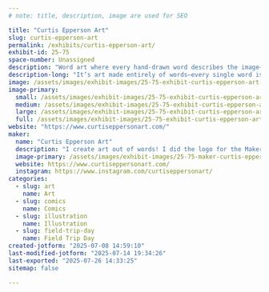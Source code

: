 ```yaml
---
# note: title, description, image are used for SEO

title: "Curtis Epperson Art"
slug: curtis-epperson-art
permalink: /exhibits/curtis-epperson-art/
exhibit-id: 25-75
space-number: Unassigned
description: "Word art where every hand-drawn word describes the image—no repeats, just letters turned into art!"
description-long: "It’s art made entirely of words—every single word is carefully chosen to describe the subject of the piece. Each letter is hand-drawn, one at a time, with no word ever repeated. The result is a visually stunning and deeply meaningful design where form and language work together to tell a story. Every detail is crafted with intention, blending illustration and typography into a unique piece that’s as thoughtful as it is beautiful."
image: /assets/images/exhibit-images/25-75-exhibit-curtis-epperson-art-img-5542-large.jpeg
image-primary: 
  small: /assets/images/exhibit-images/25-75-exhibit-curtis-epperson-art-img-5542-small.jpeg
  medium: /assets/images/exhibit-images/25-75-exhibit-curtis-epperson-art-img-5542-medium.jpeg
  large: /assets/images/exhibit-images/25-75-exhibit-curtis-epperson-art-img-5542-large.jpeg
  full: /assets/images/exhibit-images/25-75-exhibit-curtis-epperson-art-img-5542-full.jpeg
website: "https://www.curtiseppersonart.com/"
maker: 
  name: "Curtis Epperson Art"
  description: "I create art out of words! I did the logo for the Maker Faire a few years ago. Hey Ian! :)"
  image-primary: /assets/images/exhibit-images/25-75-maker-curtis-epperson-art-img-5663-medium.jpeg
  website: https://www.curtiseppersonart.com/
  instagram: https://www.instagram.com/curtiseppersonart/
categories: 
  - slug: art
    name: Art
  - slug: comics
    name: Comics
  - slug: illustration
    name: Illustration
  - slug: field-trip-day
    name: Field Trip Day
created-jotform: "2025-07-08 14:59:10"
last-modified-jotform: "2025-07-14 19:34:26"
last-exported: "2025-07-26 14:33:25"
sitemap: false

---
```


